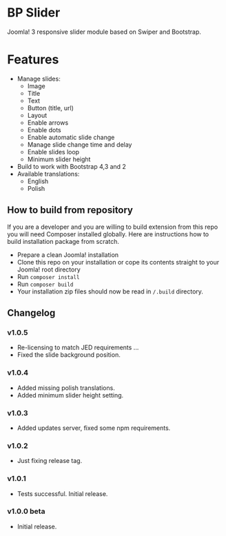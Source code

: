 # BP Slider
Joomla! 3 responsive slider module based on Swiper and Bootstrap.

# Features
- Manage slides:
    - Image
    - Title
    - Text
    - Button (title, url)
    - Layout
    - Enable arrows
    - Enable dots
    - Enable automatic slide change
    - Manage slide change time and delay
    - Enable slides loop
    - Minimum slider height
- Build to work with Bootstrap 4,3 and 2
- Available translations:
    - English
    - Polish

## How to build from repository
If you are a developer and you are willing to build extension from this repo you will need Composer installed globally. 
Here are instructions how to build installation package from scratch.
- Prepare a clean Joomla! installation
- Clone this repo on your installation or cope its contents straight to your Joomla! root directory
- Run `composer install`
- Run `composer build`
- Your installation zip files should now be read in `/.build` directory.

## Changelog

### v1.0.5
- Re-licensing to match JED requirements ...
- Fixed the slide background position.

### v1.0.4
- Added missing polish translations.
- Added minimum slider height setting.

### v1.0.3
- Added updates server, fixed some npm requirements.

### v1.0.2
- Just fixing release tag.

### v1.0.1
- Tests successful. Initial release.

### v1.0.0 beta
- Initial release.